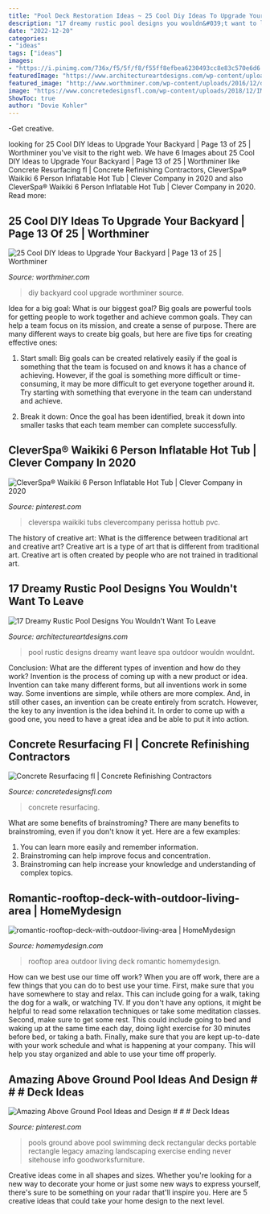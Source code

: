 ```yaml
---
title: "Pool Deck Restoration Ideas ~ 25 Cool Diy Ideas To Upgrade Your Backyard"
description: "17 dreamy rustic pool designs you wouldn&#039;t want to leave"
date: "2022-12-20"
categories:
- "ideas"
tags: ["ideas"]
images:
- "https://i.pinimg.com/736x/f5/5f/f8/f55ff8efbea6230493cc8e83c570e6d6.jpg"
featuredImage: "https://www.architectureartdesigns.com/wp-content/uploads/2015/11/17-Dreamy-Rustic-Pool-Designs-You-Wouldnt-Want-To-Leave-7-630x419.jpg"
featured_image: "http://www.worthminer.com/wp-content/uploads/2016/12/diy-backyard-ideas-13.jpg"
image: "https://www.concretedesignsfl.com/wp-content/uploads/2018/12/IMG_2068-1-e1545331097556.jpg"
ShowToc: true
author: "Dovie Kohler"
---
```



-Get creative.

	

		
looking for 25 Cool DIY Ideas to Upgrade Your Backyard | Page 13 of 25 | Worthminer you've visit to the right web. We have 6 Images about 25 Cool DIY Ideas to Upgrade Your Backyard | Page 13 of 25 | Worthminer like Concrete Resurfacing fl | Concrete Refinishing Contractors, CleverSpa® Waikiki 6 Person Inflatable Hot Tub | Clever Company in 2020 and also CleverSpa® Waikiki 6 Person Inflatable Hot Tub | Clever Company in 2020. Read more:
		
    
## 25 Cool DIY Ideas To Upgrade Your Backyard | Page 13 Of 25 | Worthminer

<img loading=lazy src="http://www.worthminer.com/wp-content/uploads/2016/12/diy-backyard-ideas-13.jpg" onerror="this.onerror=null;this.src='https://tse2.mm.bing.net/th?id=OIP.vEq4j1CUPyRJEvdUx_h8nQHaKm&amp;pid=15.1';" alt="25 Cool DIY Ideas to Upgrade Your Backyard | Page 13 of 25 | Worthminer">

_Source: worthminer.com_

>diy backyard cool upgrade worthminer source. 

	

Idea for a big goal: What is our biggest goal?
Big goals are powerful tools for getting people to work together and achieve common goals. They can help a team focus on its mission, and create a sense of purpose. 
There are many different ways to create big goals, but here are five tips for creating effective ones: 

1. Start small: Big goals can be created relatively easily if the goal is something that the team is focused on and knows it has a chance of achieving. However, if the goal is something more difficult or time-consuming, it may be more difficult to get everyone together around it. Try starting with something that everyone in the team can understand and achieve. 

2. Break it down: Once the goal has been identified, break it down into smaller tasks that each team member can complete successfully.

    
## CleverSpa® Waikiki 6 Person Inflatable Hot Tub | Clever Company In 2020

<img loading=lazy src="https://i.pinimg.com/736x/f5/5f/f8/f55ff8efbea6230493cc8e83c570e6d6.jpg" onerror="this.onerror=null;this.src='https://tse1.mm.bing.net/th?id=OIP.U0e4a18GYCjPkpDXqMRYBAHaHa&amp;pid=15.1';" alt="CleverSpa® Waikiki 6 Person Inflatable Hot Tub | Clever Company in 2020">

_Source: pinterest.com_

>cleverspa waikiki tubs clevercompany perissa hottub pvc. 

	

The history of creative art: What is the difference between traditional art and creative art?
Creative art is a type of art that is different from traditional art. Creative art is often created by people who are not trained in traditional art.

    
## 17 Dreamy Rustic Pool Designs You Wouldn&#039;t Want To Leave

<img loading=lazy src="https://www.architectureartdesigns.com/wp-content/uploads/2015/11/17-Dreamy-Rustic-Pool-Designs-You-Wouldnt-Want-To-Leave-7-630x419.jpg" onerror="this.onerror=null;this.src='https://tse1.mm.bing.net/th?id=OIP.fIopDStGUhA8aGUyUUijGAHaE7&amp;pid=15.1';" alt="17 Dreamy Rustic Pool Designs You Wouldn&#039;t Want To Leave">

_Source: architectureartdesigns.com_

>pool rustic designs dreamy want leave spa outdoor wouldn wouldnt. 

	

Conclusion: What are the different types of invention and how do they work?
Invention is the process of coming up with a new product or idea. Invention can take many different forms, but all inventions work in some way. Some inventions are simple, while others are more complex. And, in still other cases, an invention can be create entirely from scratch. However, the key to any invention is the idea behind it. In order to come up with a good one, you need to have a great idea and be able to put it into action.

    
## Concrete Resurfacing Fl | Concrete Refinishing Contractors

<img loading=lazy src="https://www.concretedesignsfl.com/wp-content/uploads/2018/12/IMG_2068-1-e1545331097556.jpg" onerror="this.onerror=null;this.src='https://tse2.mm.bing.net/th?id=OIP.YnkbKQagshn1OwPwX0Am2gHaJ4&amp;pid=15.1';" alt="Concrete Resurfacing fl | Concrete Refinishing Contractors">

_Source: concretedesignsfl.com_

>concrete resurfacing. 

	

What are some benefits of brainstroming?
There are many benefits to brainstroming, even if you don't know it yet. Here are a few examples: 
1. You can learn more easily and remember information. 
2. Brainstroming can help improve focus and concentration. 
3. Brainstroming can help increase your knowledge and understanding of complex topics.

    
## Romantic-rooftop-deck-with-outdoor-living-area | HomeMydesign

<img loading=lazy src="https://homemydesign.com/wp-content/uploads/2018/04/romantic-rooftop-deck-with-outdoor-living-area.jpg" onerror="this.onerror=null;this.src='https://tse2.mm.bing.net/th?id=OIP.AoNeN6LcrYAfmPKcRtdHXQHaLG&amp;pid=15.1';" alt="romantic-rooftop-deck-with-outdoor-living-area | HomeMydesign">

_Source: homemydesign.com_

>rooftop area outdoor living deck romantic homemydesign. 

	

How can we best use our time off work?
When you are off work, there are a few things that you can do to best use your time. First, make sure that you have somewhere to stay and relax. This can include going for a walk, taking the dog for a walk, or watching TV. If you don't have any options, it might be helpful to read some relaxation techniques or take some meditation classes. Second, make sure to get some rest. This could include going to bed and waking up at the same time each day, doing light exercise for 30 minutes before bed, or taking a bath. Finally, make sure that you are kept up-to-date with your work schedule and what is happening at your company. This will help you stay organized and able to use your time off properly.

    
## Amazing Above Ground Pool Ideas And Design # # # Deck Ideas

<img loading=lazy src="https://i.pinimg.com/736x/43/55/4a/43554ac147860a0f79853f63b1e16482.jpg" onerror="this.onerror=null;this.src='https://tse3.mm.bing.net/th?id=OIP.NEwsqidUtGbOat1X72uO2QHaJ3&amp;pid=15.1';" alt="Amazing Above Ground Pool Ideas and Design # # # Deck Ideas">

_Source: pinterest.com_

>pools ground above pool swimming deck rectangular decks portable rectangle legacy amazing landscaping exercise ending never sitehouse info goodworksfurniture. 

	

Creative ideas come in all shapes and sizes. Whether you're looking for a new way to decorate your home or just some new ways to express yourself, there's sure to be something on your radar that'll inspire you. Here are 5 creative ideas that could take your home design to the next level.

